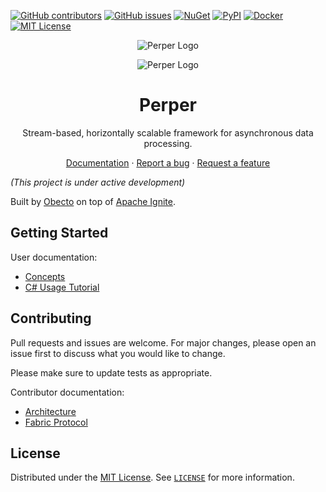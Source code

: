 [![GitHub contributors](https://img.shields.io/github/contributors/obecto/perper?style=for-the-badge)](https://github.com/obecto/perper/graphs/contributors) [![GitHub issues](https://img.shields.io/github/issues-raw/obecto/perper?label=Issues&style=for-the-badge)](https://github.com/obecto/perper/issues) [![NuGet](https://img.shields.io/nuget/v/Perper?style=for-the-badge)](https://www.nuget.org/packages/Perper) [![PyPI](https://img.shields.io/pypi/v/Perper?style=for-the-badge)](https://pypi.org/project/Perper/) [![Docker](https://img.shields.io/docker/v/obecto/perper-fabric?label=Docker&style=for-the-badge)](https://hub.docker.com/r/obecto/perper-fabric) [![MIT License](https://img.shields.io/badge/license-MIT-green?style=for-the-badge)](https://github.com/obecto/perper/blob/master/LICENSE)

<div align="center">

![Perper Logo](https://user-images.githubusercontent.com/5276727/163676998-0a5fcb2c-0f31-4e71-818e-a29d1a627eb1.svg#gh-dark-mode-only)

![Perper Logo](https://user-images.githubusercontent.com/5276727/163676997-c35a7e26-7ac9-45de-918e-0bd43b63ae2d.svg#gh-light-mode-only)

# Perper

Stream-based, horizontally scalable framework for asynchronous data processing.

[Documentation](./docs) · [Report a bug](https://github.com/obecto/perper/issues) · [Request a feature](https://github.com/obecto/perper/issues)

</div>

*(This project is under active development)*

Built by [Obecto](https://www.obecto.com/) on top of [Apache Ignite](https://ignite.apache.org/).

<!--TODO: Check the [Apocryph](https://github.com/comrade-coop/apocryph) blockchain project as a use case of the Perper framework.-->

## Getting Started

User documentation:

* [Concepts](./docs/concepts.md)
* [C# Usage Tutorial](./docs/dotnet-tutorial.md)
<!--TODO: * [Python Usage Tutorial](./python-tutorial.md)-->

## Contributing

Pull requests and issues are welcome. For major changes, please open an issue first
to discuss what you would like to change.

Please make sure to update tests as appropriate.

Contributor documentation:

* [Architecture](./docs/architecture.md)
* [Fabric Protocol](./docs/protocol.md)

## License

Distributed under the [MIT License](https://github.com/obecto/perper/blob/master/LICENSE). See [`LICENSE`](https://github.com/obecto/perper/blob/master/LICENSE) for more information.


<!-- README based on https://raw.githubusercontent.com/othneildrew/Best-README-Template -->
